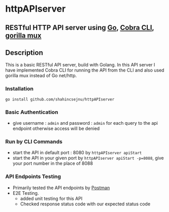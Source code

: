 # httpAPIserver

## RESTful HTTP API server using [Go](https://github.com/golang), [Cobra CLI](https://github.com/spf13/cobra), [gorilla mux](https://github.com/gorilla/mux)

## Description

This is a basic RESTful API server, build with Golang. In this API server I have implemented Cobra CLI for running the API from the CLI and also used gorilla mux instead of Go net/http.

### Installation 

`go install github.com/shahincsejnu/httpAPIserver`

### Basic Authentication

- give username : `admin` and password : `admin` for each query to the api endpoint otherwise access will be denied

### Run by CLI Commands

- start the API in default port : 8080 by `httpAPIserver apiStart`
- start the API in your given port by `httpAPIserver apiStart -p=8088`, give your port number in the place of 8088


### API Endpoints Testing

- Primarily tested the API endpoints by [Postman](https://github.com/postmanlabs)
- E2E Testing.
    - added unit testing for this API
    - Checked response status code with our expected status code


